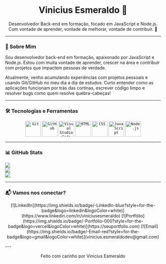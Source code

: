 <h1 align="center">Vinicius Esmeraldo 👋</h1>

<p align="center">
Desenvolvedor Back-end em formação, focado em JavaScript e Node.js.  
Com vontade de aprender, vontade de melhorar, vontade de contribuir. 🚀
</p>

---

### 🧠 Sobre Mim

Sou desenvolvedor back-end em formação, apaixonado por JavaScript e Node.js. Estou com muita vontade de aprender, crescer na área e contribuir com projetos que impactem pessoas de verdade.

Atualmente, venho acumulando experiências com projetos pessoais e usando Git/GitHub no meu dia a dia de estudos. Curto entender como as aplicações funcionam por trás das cortinas, escrever código limpo e resolver bugs como quem resolve quebra-cabeças!

---

### 🛠️ Tecnologias e Ferramentas
<div align="center">
	<code><img width="50" src="https://raw.githubusercontent.com/marwin1991/profile-technology-icons/refs/heads/main/icons/git.png" alt="Git" title="Git"/></code>
	<code><img width="50" src="https://raw.githubusercontent.com/marwin1991/profile-technology-icons/refs/heads/main/icons/github.png" alt="GitHub" title="GitHub"/></code>
	<code><img width="50" src="https://raw.githubusercontent.com/marwin1991/profile-technology-icons/refs/heads/main/icons/visual_studio_code.png" alt="Visual Studio Code" title="Visual Studio Code"/></code>
	<code><img width="50" src="https://raw.githubusercontent.com/marwin1991/profile-technology-icons/refs/heads/main/icons/html.png" alt="HTML" title="HTML"/></code>
	<code><img width="50" src="https://raw.githubusercontent.com/marwin1991/profile-technology-icons/refs/heads/main/icons/css.png" alt="CSS" title="CSS"/></code>
	<code><img width="50" src="https://raw.githubusercontent.com/marwin1991/profile-technology-icons/refs/heads/main/icons/javascript.png" alt="JavaScript" title="JavaScript"/></code>
	<code><img width="50" src="https://raw.githubusercontent.com/marwin1991/profile-technology-icons/refs/heads/main/icons/node_js.png" alt="Node.js" title="Node.js"/></code>
</div>

---

### 📊 GitHub Stats

![](https://github-readme-stats.vercel.app/api?username=esmeraldo-dev&theme=transparent&hide_border=false&include_all_commits=true&count_private=true)<br/>
![](https://github-readme-streak-stats.herokuapp.com/?user=esmeraldo-dev&theme=transparent&hide_border=false)<br/>
![](https://github-readme-stats.vercel.app/api/top-langs/?username=esmeraldo-dev&theme=transparent&hide_border=false&include_all_commits=true&count_private=true&layout=compact)

---

### 📬 Vamos nos conectar?
<p align="center">
[![LinkedIn](https://img.shields.io/badge/-LinkedIn-blue?style=for-the-badge&logo=linkedin&logoColor=white)](https://www.linkedin.com/in/viniciusesmeraldo)  [![Portfólio](https://img.shields.io/badge/-Portfólio-000?style=for-the-badge&logo=vercel&logoColor=white)](https://seuportfolio.com)  [![Email](https://img.shields.io/badge/-Email-red?style=for-the-badge&logo=gmail&logoColor=white)](vinicius.esmeraldodev@gmail.com)
</p>
---

<p align="center">Feito com carinho por Vinicius Esmeraldo</p>

